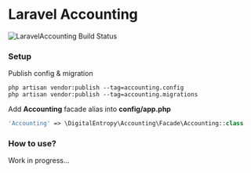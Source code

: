 # Laravel Accounting

![LaravelAccounting Build Status](https://github.com/digital-entropy/laravel.accounting/workflows/Build/badge.svg)

### Setup

Publish config & migration
```
php artisan vendor:publish --tag=accounting.config
php artisan vendor:publish --tag=accounting.migrations
```

Add **Accounting** facade alias into **config/app.php**
```php
'Accounting' => \DigitalEntropy\Accounting\Facade\Accounting::class
```

### How to use?

Work in progress...
